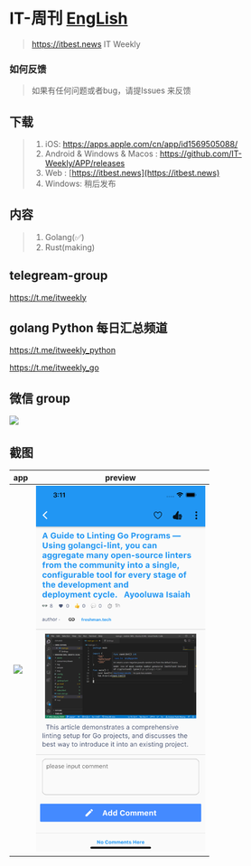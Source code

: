  
# IT-周刊  [EngLish](README.md)
> https://itbest.news  IT Weekly 

### 如何反馈

>如果有任何问题或者bug，请提Issues 来反馈

## 下载

> 1. iOS: https://apps.apple.com/cn/app/id1569505088/ 
> 2. Android & Windows & Macos : https://github.com/IT-Weekly/APP/releases
> 3. Web : [https://itbest.news](https://itbest.news)
> 4. Windows: 稍后发布 

## 内容
> 1. Golang(✅)
> 2. Rust(making)
> 
## telegream-group
https://t.me/itweekly

## golang Python 每日汇总频道 

https://t.me/itweekly_python

https://t.me/itweekly_go


## 微信 group
<img src="https://itbest.news/static/wx-group3.png" width="200"> 

## 截图
|          app                      |                 preview               |
| --------------------------------- | --------------------------------- |
| <img src="img/3.png" width="300">  |  <img src="img/2.png" width="300">  |

 
